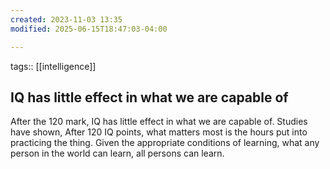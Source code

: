 ```yaml
---
created: 2023-11-03 13:35
modified: 2025-06-15T18:47:03-04:00

---
```

tags:: [[intelligence]]

## IQ has little effect in what we are capable of

After the 120 mark, IQ has little effect in what we are capable of. Studies have shown, After 120 IQ points, what matters most is the hours put into practicing the thing. Given the appropriate conditions of learning, what any person in the world can learn, all persons can learn.
